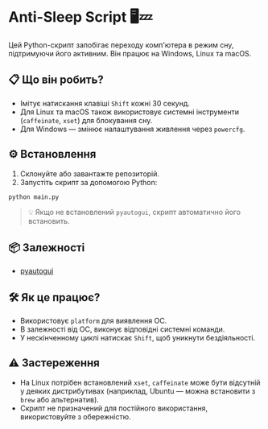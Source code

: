 
# Anti-Sleep Script 🖥️💤

Цей Python-скрипт запобігає переходу комп'ютера в режим сну, підтримуючи його активним. Він працює на Windows, Linux та macOS.

## 📋 Що він робить?

- Імітує натискання клавіші `Shift` кожні 30 секунд.
- Для Linux та macOS також використовує системні інструменти (`caffeinate`, `xset`) для блокування сну.
- Для Windows — змінює налаштування живлення через `powercfg`.

## ⚙️ Встановлення

1. Склонуйте або завантажте репозиторій.
2. Запустіть скрипт за допомогою Python:

```bash
python main.py
```

> 💡 Якщо не встановлений `pyautogui`, скрипт автоматично його встановить.

## 📦 Залежності

- [pyautogui](https://pypi.org/project/pyautogui/)

## 🛠️ Як це працює?

- Використовує `platform` для виявлення ОС.
- В залежності від ОС, виконує відповідні системні команди.
- У нескінченному циклі натискає `Shift`, щоб уникнути бездіяльності.

## ⚠️ Застереження

- На Linux потрібен встановлений `xset`, `caffeinate` може бути відсутній у деяких дистрибутивах (наприклад, Ubuntu — можна встановити з `brew` або альтернатив).
- Скрипт не призначений для постійного використання, використовуйте з обережністю.
